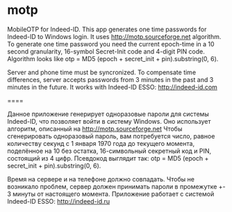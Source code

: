 motp
====

MobileOTP for Indeed-ID. This app generates one time passwords for Indeed-ID to Windows login.
It uses http://motp.sourceforge.net algorithm.
To generate one time password you need the current epoch-time in a 10 second granularity, 16-symbol Secret-Init code and 4-digit PIN code.
Algorithm looks like otp = MD5 (epoch + secret_init + pin).substring(0, 6).

Server and phone time must be syncronized. To compensate time differences, server accepts passwords from 3 minutes in the past and 3 minutes in the future.
It works with Indeed-ID ESSO: http://indeed-id.com

====

Данное приложение генерирует одноразовые пароли для системы Indeed-ID, что позволяет войти в систему  Windows.
Оно использует алгоритм, описанный на http://motp.sourceforge.net
Чтобы сгенерировать одноразовый пароль, вам потребуется число, равное количеству секунд с 1 января 1970 года до текущего момента, поделённое на 10 без остатка, 16-символьный секретный код и PIN, состоящий из 4 цифр.
Псевдокод выглядит так: otp = MD5 (epoch + secret_init + pin).substring(0, 6).

Время на сервере и на телефоне должно совпадать. Чтобы не возникало проблем, сервер должен принимать пароли в промежутке +- 3 минуты от настоящего момента.
Приложение работает с системой Indeed-ID ESSO: http://indeed-id.ru
